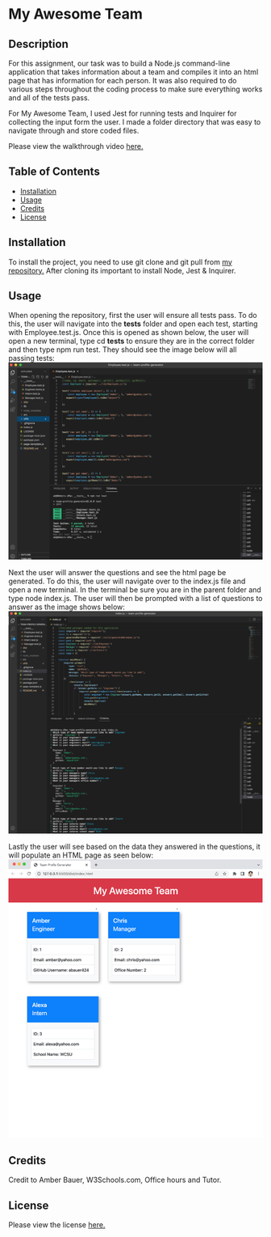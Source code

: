 # My Awesome Team

## Description 

For this assignment, our task was to build a Node.js command-line application that takes information about a team and compiles it into an html page that has information for each person. It was also required to do various steps throughout the coding process to make sure everything works and all of the tests pass.

For My Awesome Team, I used Jest for running tests and Inquirer for collecting the input form the user. I made a folder directory that was easy to navigate through and store coded files. 

Please view the walkthrough video <a href ="https://www.dropbox.com/s/4g6gfwwkilt6guz/Amber%20Bauer%20.mp4?dl=0"> here. </a>



## Table of Contents 

* [Installation](#installation)
* [Usage](#usage)
* [Credits](#credits)
* [License](#license)


## Installation

To install the project, you need to use git clone and git pull from <a href ="https://github.com/abauer424/team-profile-generator">my repository.</a> After cloning its important to install Node, Jest & Inquirer.  


## Usage 

When opening the repository, first the user will ensure all tests pass. To do this, the user will navigate into the __tests__ folder and open each test, starting with Employee.test.js. Once this is opened as shown below, the user will open a new terminal, type cd __tests__ to ensure they are in the correct folder and then type npm run test. They should see the image below will all passing tests:
<img src="https://github.com/abauer424/team-profile-generator/blob/main/src/images/image1.png" alt="image of terminal"/>

Next the user will answer the questions and see the html page be generated. To do this, the user will navigate over to the index.js file and open a new terminal. In the terminal be sure you are in the parent folder and type node index.js. The user will then be prompted with a list of questions to answer as the image shows below:
<img src="https://github.com/abauer424/team-profile-generator/blob/main/src/images/image2.png" alt="image of terminal"/>

Lastly the user will see based on the data they answered in the questions, it will populate an HTML page as seen below:
<img src="https://github.com/abauer424/team-profile-generator/blob/main/src/images/image3.png" alt="image of terminal"/>


## Credits

Credit to Amber Bauer, W3Schools.com, Office hours and Tutor.


## License

Please view the license <a href="https://github.com/abauer424/team-profile-generator/blob/main/LICENSE">here.</a>



